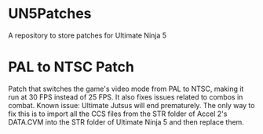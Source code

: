 # UN5Patches
A repository to store patches for Ultimate Ninja 5

# PAL to NTSC Patch
Patch that switches the game's video mode from PAL to NTSC, making it run at 30 FPS instead of 25 FPS. It also fixes issues related to combos in combat.
Known issue: Ultimate Jutsus will end prematurely. The only way to fix this is to import all the CCS files from the STR folder of Accel 2's DATA.CVM into the STR folder of Ultimate Ninja 5 and then replace them.
